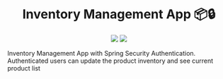 <h1 align="center">Inventory Management App 📦🔒</h1>
<p align="center">
  <img src="https://img.shields.io/badge/java-%23ED8B00.svg?style=for-the-badge&logo=openjdk&logoColor=white"/
  <img src="https://img.shields.io/badge/spring-%236DB33F.svg?style=for-the-badge&logo=spring&logoColor=white"/>
  <img src="https://img.shields.io/badge/angular-%23DD0031.svg?style=for-the-badge&logo=angular&logoColor=white"/>
</p>
<p>Inventory Management App with Spring Security Authentication. Authenticated users can update the product inventory and see current product list</p>
